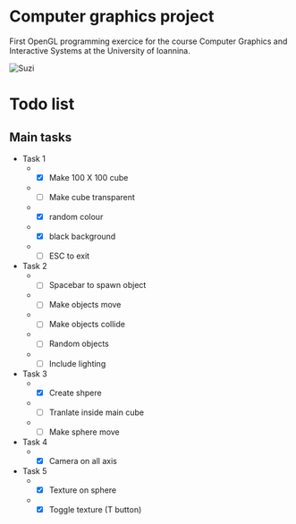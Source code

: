 # Computer graphics project
First OpenGL programming exercice for the course Computer Graphics and Interactive Systems at the University of Ioannina.

![Suzi](examples/obj_import_test/obj_example.gif)

# Todo list

## Main tasks
* Task 1
  * - [x] Make 100 X 100 cube 
  * - [ ] Make cube transparent
  * - [x] random colour
  * - [x] black background
  * - [ ] ESC to exit
* Task 2
  * - [ ] Spacebar to spawn object
  * - [ ] Make objects move
  * - [ ] Make objects collide
  * - [ ] Random objects
  * - [ ] Include lighting
* Task 3
  * - [X] Create shpere 
  * - [ ] Tranlate inside main cube
  * - [ ] Make sphere move
* Task 4
  * - [x] Camera on all axis
* Task 5
  * - [x] Texture on sphere
  * - [x] Toggle texture (T button)
